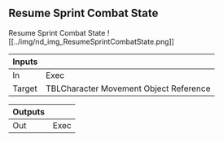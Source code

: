 ## Resume Sprint Combat State
Resume Sprint Combat State
![[../img/nd_img_ResumeSprintCombatState.png]]

|Inputs||
|--|--|
| In | Exec |
| Target | TBLCharacter Movement Object Reference |

|Outputs||
|--|--|
| Out | Exec |
